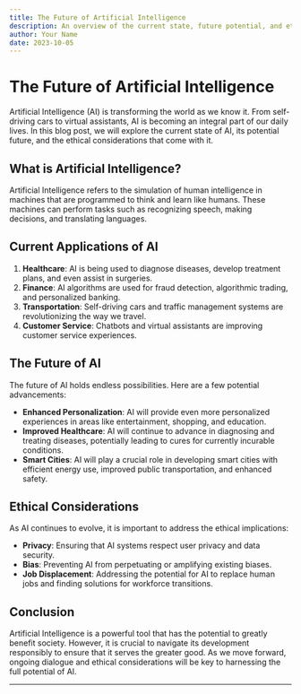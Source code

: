 ```yaml
---
title: The Future of Artificial Intelligence
description: An overview of the current state, future potential, and ethical considerations of AI.
author: Your Name
date: 2023-10-05
---
```


# The Future of Artificial Intelligence

Artificial Intelligence (AI) is transforming the world as we know it. From self-driving cars to virtual assistants, AI is becoming an integral part of our daily lives. In this blog post, we will explore the current state of AI, its potential future, and the ethical considerations that come with it.

## What is Artificial Intelligence?

Artificial Intelligence refers to the simulation of human intelligence in machines that are programmed to think and learn like humans. These machines can perform tasks such as recognizing speech, making decisions, and translating languages.

## Current Applications of AI

1. **Healthcare**: AI is being used to diagnose diseases, develop treatment plans, and even assist in surgeries.
2. **Finance**: AI algorithms are used for fraud detection, algorithmic trading, and personalized banking.
3. **Transportation**: Self-driving cars and traffic management systems are revolutionizing the way we travel.
4. **Customer Service**: Chatbots and virtual assistants are improving customer service experiences.

## The Future of AI

The future of AI holds endless possibilities. Here are a few potential advancements:

- **Enhanced Personalization**: AI will provide even more personalized experiences in areas like entertainment, shopping, and education.
- **Improved Healthcare**: AI will continue to advance in diagnosing and treating diseases, potentially leading to cures for currently incurable conditions.
- **Smart Cities**: AI will play a crucial role in developing smart cities with efficient energy use, improved public transportation, and enhanced safety.

## Ethical Considerations

As AI continues to evolve, it is important to address the ethical implications:

- **Privacy**: Ensuring that AI systems respect user privacy and data security.
- **Bias**: Preventing AI from perpetuating or amplifying existing biases.
- **Job Displacement**: Addressing the potential for AI to replace human jobs and finding solutions for workforce transitions.

## Conclusion

Artificial Intelligence is a powerful tool that has the potential to greatly benefit society. However, it is crucial to navigate its development responsibly to ensure that it serves the greater good. As we move forward, ongoing dialogue and ethical considerations will be key to harnessing the full potential of AI.

---
